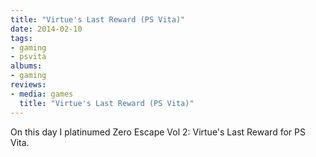 ```yaml
---
title: "Virtue's Last Reward (PS Vita)"
date: 2014-02-10
tags:
- gaming
- psvita
albums:
- gaming
reviews:
- media: games
  title: "Virtue's Last Reward (PS Vita)"
---
```


On this day I platinumed Zero Escape Vol 2: Virtue's Last Reward for PS Vita.
